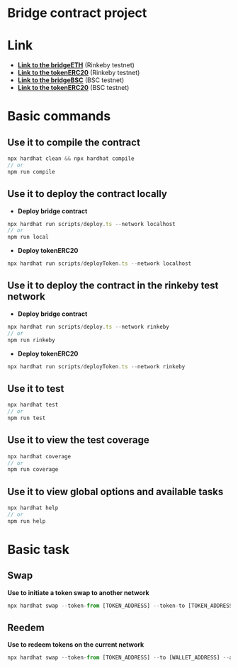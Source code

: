 # Bridge contract project

# Link

- __[Link to the bridgeETH](https://rinkeby.etherscan.io/address/0x840B001F3f1246100c1F87FEC1ea793BBBcAD2B7)__ (Rinkeby testnet)
- __[Link to the tokenERC20](https://rinkeby.etherscan.io/address/0xc463db1df83634731981fb260afdb3768167f1b9)__ (Rinkeby testnet)
- __[Link to the bridgeBSC](https://testnet.bscscan.com/address/0xa2C7F45044838333e593447734202CaE6a6dDED8)__ (BSC testnet)
- __[Link to the tokenERC20](https://testnet.bscscan.com/address/0x3cf57c9c0fed223ea5ca72b2eec5a54b6a8e57c2)__ (BSC testnet)


# Basic commands

## Use it to compile the contract

```TypeScript
npx hardhat clean && npx hardhat compile
// or
npm run compile
```

## Use it to deploy the contract locally

- __Deploy bridge contract__

```TypeScript
npx hardhat run scripts/deploy.ts --network localhost
// or
npm run local
```

- __Deploy tokenERC20__

```TypeScript
npx hardhat run scripts/deployToken.ts --network localhost
```

## Use it to deploy the contract in the rinkeby test network

- __Deploy bridge contract__

```TypeScript
npx hardhat run scripts/deploy.ts --network rinkeby
// or
npm run rinkeby
```

- __Deploy tokenERC20__

```TypeScript
npx hardhat run scripts/deployToken.ts --network rinkeby
```

## Use it to test

```TypeScript
npx hardhat test
// or
npm run test
```

## Use it to view the test coverage

```TypeScript
npx hardhat coverage
// or
npm run coverage
```

## Use it to view global options and available tasks

```TypeScript
npx hardhat help
// or
npm run help
```

# Basic task

## Swap

**Use to initiate a token swap to another network**

```TypeScript
npx hardhat swap --token-from [TOKEN_ADDRESS] --token-to [TOKEN_ADDRESS] --amount [AMOUNT_OF_TOKENS] --chain [CHAIN_ID] 
```

## Reedem

**Use to redeem tokens on the current network**

```TypeScript
npx hardhat swap --token-from [TOKEN_ADDRESS] --to [WALLET_ADDRESS] --amount [AMOUNT_OF_TOKENS] --nonce [NONCE_NUMBER] 
```